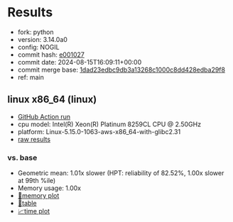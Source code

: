 # Results

- fork: python
- version: 3.14.0a0
- config: NOGIL
- commit hash: [e001027](https://github.com/python/cpython/commit/e001027)
- commit date: 2024-08-15T16:09:11+00:00
- commit merge base: [1dad23edbc9db3a13268c1000c8dd428edba29f8](https://github.com/python/cpython/commit/1dad23edbc9db3a13268c1000c8dd428edba29f8)
- ref: main

## linux x86_64 (linux)

- [GitHub Action run](https://github.com/facebookexperimental/free-threading-benchmarking/actions/runs/10407802632)
- cpu model: Intel(R) Xeon(R) Platinum 8259CL CPU @ 2.50GHz
- platform: Linux-5.15.0-1063-aws-x86_64-with-glibc2.31
- [raw results](bm-20240815-linux-x86_64-python-main-3.14.0a0-e001027.json)

### vs. base

- Geometric mean: 1.01x slower (HPT: reliability of 82.52%, 1.00x slower at 99th %ile)
- Memory usage: 1.00x
- [🧠memory plot](bm-20240815-linux-x86_64-python-main-3.14.0a0-e001027-vs-base-mem.svg)
- [📄table](bm-20240815-linux-x86_64-python-main-3.14.0a0-e001027-vs-base.md)
- [📈time plot](bm-20240815-linux-x86_64-python-main-3.14.0a0-e001027-vs-base.svg)


